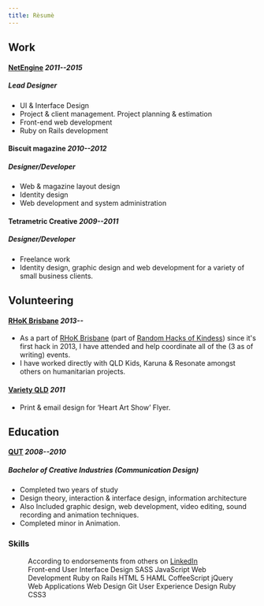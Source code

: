 ```yaml
---
title: Rèsumè
---
```


## Work

#### [NetEngine](http://netengine.com.au/) _2011--2015_

##### Lead Designer

- UI & Interface Design
- Project & client management. Project planning & estimation
- Front-end web development
- Ruby on Rails development

#### Biscuit magazine _2010--2012_

##### Designer/Developer

- Web & magazine layout design
- Identity design
- Web development and system administration

#### Tetrametric Creative _2009--2011_

##### Designer/Developer

- Freelance work
- Identity design, graphic design and web development for a variety of small business clients.


## Volunteering


#### [RHoK Brisbane](http://rhokbrisbane.org/) _2013--_

- As a part of [RHoK Brisbane](http://rhokbrisbane.org/) (part of [Random Hacks of Kindess](http://rhok.org/)) since it's first hack in 2013, I have attended and help coordinate all of the (3 as of writing) events.
- I have worked directly with QLD Kids, Karuna & Resonate amongst others on humanitarian projects.

#### [Variety QLD](http://www.variety.org.au/qld/) _2011_

- Print & email design for ‘Heart Art Show’ Flyer.


## Education


#### [QUT](http://www.qut.edu.au/) _2008--2010_

##### Bachelor of Creative Industries (Communication Design)

- Completed two years of study
- Design theory, interaction & interface design, information architecture
- Also Included graphic design, web development, video editing, sound recording and animation techniques.
- Completed minor in Animation.


### Skills

<figure class="skills">
  <figcaption>According to endorsements from others on <a href="http://au.linkedin.com/in/rowanhogan#background-skills" target="_blank">LinkedIn</a></figcaption>

  <div class="labels">
    <label style="width: 19em;">Front-end</label>
    <label style="width: 18em;">User Interface Design</label>
    <label style="width: 14em;">SASS</label>
    <label style="width: 11em;">JavaScript</label>
    <label style="width: 10em;">Web Development</label>
    <label style="width: 9em;">Ruby on Rails</label>
    <label style="width: 9em;">HTML 5</label>
    <label style="width: 9em;">HAML</label>
    <label style="width: 8em;">CoffeeScript</label>
    <label style="width: 7em;">jQuery</label>
    <label style="width: 6em;">Web Applications</label>
    <label style="width: 5em;">Web Design</label>
    <label style="width: 5em;">Git</label>
    <label style="width: 4em;">User Experience Design</label>
    <label style="width: 4em;">Ruby</label>
    <label style="width: 4em;">CSS3</label>
  </div>
</figure>
